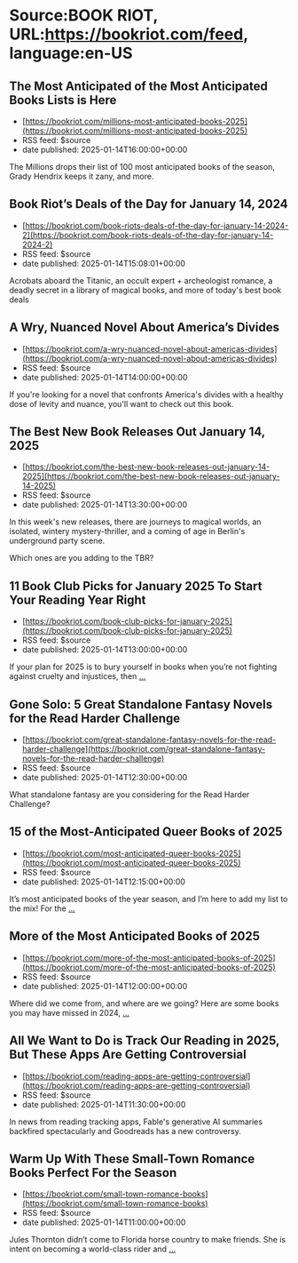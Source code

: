 # Source:BOOK RIOT, URL:https://bookriot.com/feed, language:en-US

## The Most Anticipated of the Most Anticipated Books Lists is Here
 - [https://bookriot.com/millions-most-anticipated-books-2025](https://bookriot.com/millions-most-anticipated-books-2025)
 - RSS feed: $source
 - date published: 2025-01-14T16:00:00+00:00

The Millions drops their list of 100 most anticipated books of the season, Grady Hendrix keeps it zany, and more.

## Book Riot’s Deals of the Day for January 14, 2024
 - [https://bookriot.com/book-riots-deals-of-the-day-for-january-14-2024-2](https://bookriot.com/book-riots-deals-of-the-day-for-january-14-2024-2)
 - RSS feed: $source
 - date published: 2025-01-14T15:08:01+00:00

Acrobats aboard the Titanic, an occult expert + archeologist romance, a deadly secret in a library of magical books, and more of today's best book deals

## A Wry, Nuanced Novel About America’s Divides
 - [https://bookriot.com/a-wry-nuanced-novel-about-americas-divides](https://bookriot.com/a-wry-nuanced-novel-about-americas-divides)
 - RSS feed: $source
 - date published: 2025-01-14T14:00:00+00:00

If you're looking for a novel that confronts America's divides with a healthy dose of levity and nuance, you'll want to check out this book.

## The Best New Book Releases Out January 14, 2025
 - [https://bookriot.com/the-best-new-book-releases-out-january-14-2025](https://bookriot.com/the-best-new-book-releases-out-january-14-2025)
 - RSS feed: $source
 - date published: 2025-01-14T13:30:00+00:00

In this week's new releases, there are journeys to magical worlds, an isolated, wintery mystery-thriller, and a coming of age in Berlin's underground party scene. 

Which ones are you adding to the TBR?

## 11 Book Club Picks for January 2025 To Start Your Reading Year Right
 - [https://bookriot.com/book-club-picks-for-january-2025](https://bookriot.com/book-club-picks-for-january-2025)
 - RSS feed: $source
 - date published: 2025-01-14T13:00:00+00:00

If your plan for 2025 is to bury yourself in books when you&#8217;re not fighting against cruelty and injustices, then <a class="read-more" href="https://bookriot.com/book-club-picks-for-january-2025/">...</a>

## Gone Solo: 5 Great Standalone Fantasy Novels for the Read Harder Challenge
 - [https://bookriot.com/great-standalone-fantasy-novels-for-the-read-harder-challenge](https://bookriot.com/great-standalone-fantasy-novels-for-the-read-harder-challenge)
 - RSS feed: $source
 - date published: 2025-01-14T12:30:00+00:00

What standalone fantasy are you considering for the Read Harder Challenge?

## 15 of the Most-Anticipated Queer Books of 2025
 - [https://bookriot.com/most-anticipated-queer-books-2025](https://bookriot.com/most-anticipated-queer-books-2025)
 - RSS feed: $source
 - date published: 2025-01-14T12:15:00+00:00

It&#8217;s most anticipated books of the year season, and I&#8217;m here to add my list to the mix! For the <a class="read-more" href="https://bookriot.com/most-anticipated-queer-books-2025/">...</a>

## More of the Most Anticipated Books of 2025
 - [https://bookriot.com/more-of-the-most-anticipated-books-of-2025](https://bookriot.com/more-of-the-most-anticipated-books-of-2025)
 - RSS feed: $source
 - date published: 2025-01-14T12:00:00+00:00

Where did we come from, and where are we going? Here are some books you may have missed in 2024, <a class="read-more" href="https://bookriot.com/more-of-the-most-anticipated-books-of-2025/">...</a>

## All We Want to Do is Track Our Reading in 2025, But These Apps Are Getting Controversial
 - [https://bookriot.com/reading-apps-are-getting-controversial](https://bookriot.com/reading-apps-are-getting-controversial)
 - RSS feed: $source
 - date published: 2025-01-14T11:30:00+00:00

In news from reading tracking apps, Fable's generative AI summaries backfired spectacularly and Goodreads has a new controversy.

## Warm Up With These Small-Town Romance Books Perfect For the Season
 - [https://bookriot.com/small-town-romance-books](https://bookriot.com/small-town-romance-books)
 - RSS feed: $source
 - date published: 2025-01-14T11:00:00+00:00

Jules Thornton didn’t come to Florida horse country to make friends. She is intent on becoming a world-class rider and <a class="read-more" href="https://bookriot.com/small-town-romance-books/">...</a>

